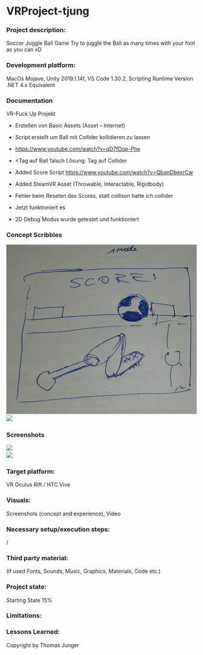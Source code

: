 # VRProject-tjung

 
 ### Project description: 
Soccer Juggle Ball Game
Try to juggle the Ball as many times with your foot as you can xD

### Development platform: 
MacOs Mojave, Unity 2019.1.14f, VS Code 1.30.2, Scripting Runtime Version .NET 4.x Equivalent

### Documentation
VR-Fuck Up Projekt

-	Erstellen von Basic Assets (Asset – Internet)
-	Script erstellt um Ball mit Collider kollidieren zu lassen 
-	https://www.youtube.com/watch?v=qD7fDop-Ptw

-	<Tag auf Ball falsch Lösung: Tag auf Collider

-	Added Score Script https://www.youtube.com/watch?v=QbqnDbexrCw

-	Added SteamVR Asset (Throwable, Interactable, Rigidbody)


-	Fehler beim Reseten des Scores, statt collison hatte ich collider
-	Jetzt funktioniert es

-	2D Debug Modus wurde getestet und funktioniert

### Concept Scribbles
<div>
<img src="./Pictures/WhatsApp Image 2020-02-26 at 13.36.24.jpeg" width="512">
</div>

<div>
<img src="./Pictures/WhatsApp Image 2020-02-26 at 13.36.24 (1)" width="512">
</div>   


### Screenshots

<div>
<img src="./Pictures/Bildschirmfoto 2020-03-19 um 17.08.55" width="512">
</div> 

<div>
<img src="./Pictures/Bildschirmfoto 2020-03-19 um 17.08.38" width="512">
</div> 

### Target platform: 
VR Oculus Rift / HTC Vive

### Visuals: 
Screenshots (concept and experience), Video

### Necessary setup/execution steps: 
/

### Third party material: 
(if used Fonts, Sounds, Music, Graphics, Materials, Code etc.)

### Project state: 
Starting State 15%

### Limitations: 

### Lessons Learned: 

Copyright by Thomas Junger
